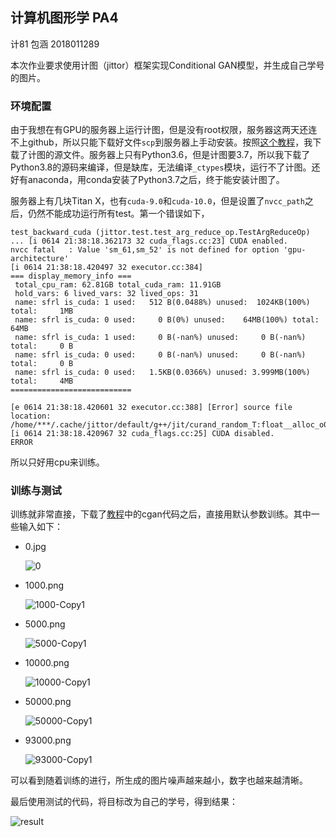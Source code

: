 ## 计算机图形学 PA4

计81 包涵 2018011289



本次作业要求使用计图（jittor）框架实现Conditional GAN模型，并生成自己学号的图片。

### 环境配置

由于我想在有GPU的服务器上运行计图，但是没有root权限，服务器这两天还连不上github，所以只能下载好文件`scp`到服务器上手动安装。按照[这个教程](https://cg.cs.tsinghua.edu.cn/jittor/download/)，我下载了计图的源文件。服务器上只有Python3.6，但是计图要3.7，所以我下载了Python3.8的源码来编译，但是缺库，无法编译`_ctypes`模块，运行不了计图。还好有anaconda，用conda安装了Python3.7之后，终于能安装计图了。

服务器上有几块Titan X，也有`cuda-9.0`和`cuda-10.0`，但是设置了`nvcc_path`之后，仍然不能成功运行所有test。第一个错误如下，

```
test_backward_cuda (jittor.test.test_arg_reduce_op.TestArgReduceOp) ... [i 0614 21:38:18.362173 32 cuda_flags.cc:23] CUDA enabled.
nvcc fatal   : Value 'sm_61,sm_52' is not defined for option 'gpu-architecture'
[i 0614 21:38:18.420497 32 executor.cc:384] 
=== display_memory_info ===
 total_cpu_ram: 62.81GB total_cuda_ram: 11.91GB
 hold_vars: 6 lived_vars: 32 lived_ops: 31
 name: sfrl is_cuda: 1 used:   512 B(0.0488%) unused:  1024KB(100%) total:     1MB
 name: sfrl is_cuda: 0 used:     0 B(0%) unused:    64MB(100%) total:    64MB
 name: sfrl is_cuda: 1 used:     0 B(-nan%) unused:     0 B(-nan%) total:     0 B
 name: sfrl is_cuda: 0 used:     0 B(-nan%) unused:     0 B(-nan%) total:     0 B
 name: sfrl is_cuda: 0 used:   1.5KB(0.0366%) unused: 3.999MB(100%) total:     4MB
===========================

[e 0614 21:38:18.420601 32 executor.cc:388] [Error] source file location: /home/***/.cache/jittor/default/g++/jit/curand_random_T:float__alloc_o01__JIT:1__JIT_cuda:1__index_t:int32__hash:58b501a69c5d74b7_op.cc
[i 0614 21:38:18.420967 32 cuda_flags.cc:25] CUDA disabled.
ERROR
```

所以只好用cpu来训练。



### 训练与测试

训练就非常直接，下载了[教程](https://cg.cs.tsinghua.edu.cn/jittor/tutorial/2020-5-13-22-47-cgan/)中的cgan代码之后，直接用默认参数训练。其中一些输入如下：

- 0.jpg

  ![0](/home/fred/External/Codes/computer_graphics/PA4.Jittor/out/0.png)

- 1000.png

  ![1000-Copy1](/home/fred/External/Codes/computer_graphics/PA4.Jittor/out/1000-Copy1.png)

- 5000.png

  ![5000-Copy1](/home/fred/External/Codes/computer_graphics/PA4.Jittor/out/5000-Copy1.png)

- 10000.png

  ![10000-Copy1](/home/fred/External/Codes/computer_graphics/PA4.Jittor/out/10000-Copy1.png)

- 50000.png

  ![50000-Copy1](/home/fred/External/Codes/computer_graphics/PA4.Jittor/out/50000-Copy1.png)

- 93000.png

  ![93000-Copy1](/home/fred/External/Codes/computer_graphics/PA4.Jittor/out/93000-Copy1.png)

可以看到随着训练的进行，所生成的图片噪声越来越小，数字也越来越清晰。

最后使用测试的代码，将目标改为自己的学号，得到结果：

![result](/home/fred/External/Codes/computer_graphics/PA4.Jittor/out/result.png)